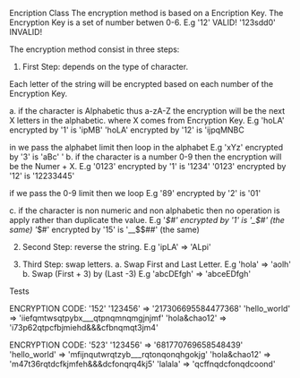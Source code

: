 
Encription Class
The encryption method is based on a Encription Key.
The Encryption Key is a set of number betwen 0-6.
E.g  '12' VALID!
     '123sdd0' INVALID!

The encryption method consist in three steps:

1. First Step: depends on the type of character.

Each letter of the string will be encrypted based on each
number of the Encryption Key.

a. if the character is Alphabetic thus a-zA-Z
   the encryption will be the next X letters in the alphabetic.
   where X comes from Encryption Key.
   E.g 'hoLA' encrypted by '1' is 'ipMB'
       'hoLA' encrypted by '12' is 'ijpqMNBC

   in we pass the alphabet limit then loop in the alphabet
   E.g 'xYz' encrypted by '3' is 'aBc'
       '
b. if the character is a number 0-9 then the encryption
   will be the Numer + X.
   E.g '0123' encrypted by '1' is '1234'
       '0123' encrypted by '12' is '12233445'

   if we pass the 0-9 limit then we loop
   E.g '89' encrypted by '2' is '01'

c. if the character is non numeric and non alphabetic
   then no operation is apply rather than duplicate the value.
   E.g '_$#' encrypted by '1' is '_$#' (the same)
       '_$#' encrypted by '15' is '__$$##' (the same)

2. Second Step: reverse the string. E.g 'ipLA' => 'ALpi'

3. Third Step: swap letters.
 a. Swap First and Last Letter. E.g 'hola' => 'aolh'
 b. Swap (First + 3) by (Last -3) E.g 'abcDEfgh' => 'abceEDfgh'

Tests

ENCRYPTION CODE: '152'
'123456'       => '217306695584477368'
'hello_world'  => 'iiefqmtwsqtpybx___qtpnqmnqmgjnjmf'
'hola&chao12'  => 'i73p62qtpcfbjmiehd&&&cfbnqmqt3jm4'

ENCRYPTION CODE: '523'
'123456'       => '681770769658548439'
'hello_world'  => 'mfijnqutwrqtzyb___rqtonqonqhgokjg'
'hola&chao12'  => 'm47t36rqtdcfkjmfeh&&&dcfonqrq4kj5'
'lalala'       => 'qcffnqdcfonqdcoond'

